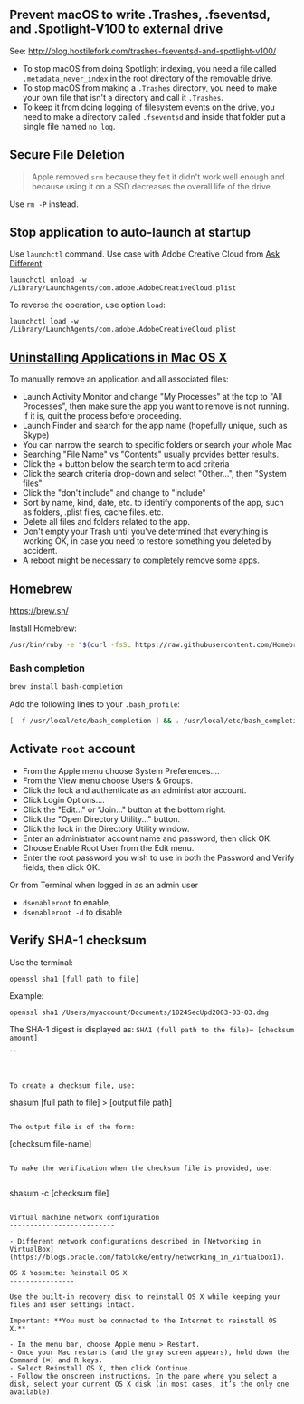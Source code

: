 ## Prevent macOS to write .Trashes, .fseventsd, and .Spotlight-V100 to external drive

See: http://blog.hostilefork.com/trashes-fseventsd-and-spotlight-v100/

- To stop macOS from doing Spotlight indexing, you need a file called `.metadata_never_index` in the root directory of the removable drive.
- To stop macOS from making a `.Trashes` directory, you need to make your own file that isn't a directory and call it `.Trashes`.
- To keep it from doing logging of filesystem events on the drive, you need to make a directory called `.fseventsd` and inside that folder put a single file named `no_log`.

## Secure File Deletion

> Apple removed `srm` because they felt it didn't work well enough and because using it on a SSD decreases the overall life of the drive.

Use `rm -P` instead.

Stop application to auto-launch at startup
----------------

Use `launchctl` command. Use case with Adobe Creative Cloud from [Ask Different](https://apple.stackexchange.com/questions/138941/how-do-i-stop-the-adobe-creative-cloud-app-from-auto-launching-on-login):

```
launchctl unload -w /Library/LaunchAgents/com.adobe.AdobeCreativeCloud.plist
```

To reverse the operation, use option `load`:

```
launchctl load -w /Library/LaunchAgents/com.adobe.AdobeCreativeCloud.plist
```

[Uninstalling Applications in Mac OS X](http://guides.macrumors.com/Uninstalling_Applications_in_Mac_OS_X)
------------------

To manually remove an application and all associated files: 
 
 - Launch Activity Monitor and change "My Processes" at the top to "All Processes", then make sure the app you want to remove is not running. If it is, quit the process before proceeding. 
 -	Launch Finder and search for the app name (hopefully unique, such as Skype) 
 -	You can narrow the search to specific folders or search your whole Mac 
 -	Searching "File Name" vs "Contents" usually provides better results. 
 -	Click the + button below the search term to add criteria 
 -	Click the search criteria drop-down and select "Other...", then "System files" 
 -	Click the "don't include" and change to "include" 
 -	Sort by name, kind, date, etc. to identify components of the app, such as folders, .plist files, cache files. etc. 
 -	Delete all files and folders related to the app. 
 -	Don't empty your Trash until you've determined that everything is working OK, in case you need to restore something you deleted by accident. 
 -	A reboot might be necessary to completely remove some apps. 

## Homebrew

https://brew.sh/

Install Homebrew:

```sh
/usr/bin/ruby -e "$(curl -fsSL https://raw.githubusercontent.com/Homebrew/install/master/install)"
```

### Bash completion

```sh
brew install bash-completion
```

Add the following lines to your `.bash_profile`:

```sh
[ -f /usr/local/etc/bash_completion ] && . /usr/local/etc/bash_completion
```

Activate `root` account
------------

- From the Apple menu choose System Preferences....
- From the View menu choose Users & Groups.
- Click the lock and authenticate as an administrator account.
- Click Login Options....
- Click the "Edit..." or "Join..." button at the bottom right.
- Click the "Open Directory Utility..." button.
- Click the lock in the Directory Utility window.
- Enter an administrator account name and password, then click OK.
- Choose Enable Root User from the Edit menu.
- Enter the root password you wish to use in both the Password and Verify fields, then click OK.

Or from Terminal when logged in as an admin user

- `dsenableroot` to enable,
- `dsenableroot -d` to disable


Verify SHA-1 checksum
----------

Use the terminal:

```
openssl sha1 [full path to file]
```

Example:

```
openssl sha1 /Users/myaccount/Documents/1024SecUpd2003-03-03.dmg
```

The SHA-1 digest is displayed as: `SHA1 (full path to the file)= [checksum amount]`

``` SHA1(/Users/myaccount/Documents/1024SecUpd2003-03-03.dmg) =2eb722f340d4e57aa79bb5422b94d556888cbf38
`` 



To create a checksum file, use:

```
shasum [full path to file] > [output file path]
```

The output file is of the form:

```
[checksum file-name]
```

To make the verification when the checksum file is provided, use:


```
shasum -c [checksum file]
```

Virtual machine network configuration
--------------------------

- Different network configurations described in [Networking in VirtualBox](https://blogs.oracle.com/fatbloke/entry/networking_in_virtualbox1).

OS X Yosemite: Reinstall OS X
----------------

Use the built-in recovery disk to reinstall OS X while keeping your files and user settings intact.

Important: **You must be connected to the Internet to reinstall OS X.**

- In the menu bar, choose Apple menu > Restart.
- Once your Mac restarts (and the gray screen appears), hold down the Command (⌘) and R keys.
- Select Reinstall OS X, then click Continue.
- Follow the onscreen instructions. In the pane where you select a disk, select your current OS X disk (in most cases, it’s the only one available).

